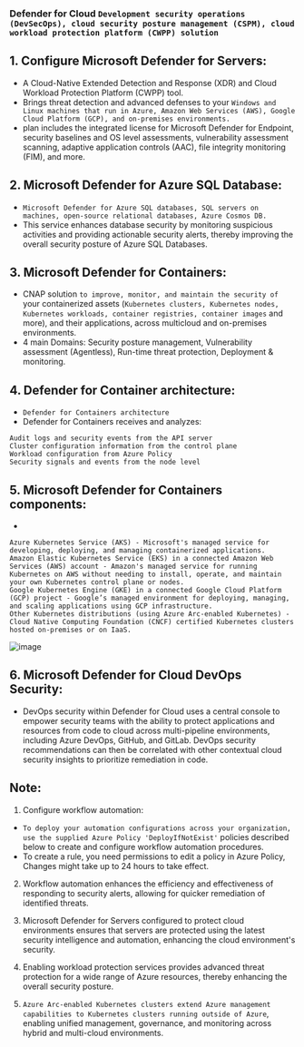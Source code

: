### Defender for Cloud `Development security operations (DevSecOps), cloud security posture management (CSPM), cloud workload protection platform (CWPP) solution`


## 1. Configure Microsoft Defender for Servers:
- A Cloud-Native Extended Detection and Response (XDR) and Cloud Workload Protection Platform (CWPP) tool.
- Brings threat detection and advanced defenses to your `Windows and Linux machines that run in Azure, Amazon Web Services (AWS), Google Cloud Platform (GCP), and on-premises environments.`
- plan includes the integrated license for Microsoft Defender for Endpoint, security baselines and OS level assessments, vulnerability assessment scanning, adaptive application controls (AAC), file integrity monitoring (FIM), and more.

## 2. Microsoft Defender for Azure SQL Database:
- `Microsoft Defender for Azure SQL databases, SQL servers on machines, open-source relational databases, Azure Cosmos DB.`
- This service enhances database security by monitoring suspicious activities and providing actionable security alerts, thereby improving the overall security posture of Azure SQL Databases.

## 3. Microsoft Defender for Containers:
- CNAP solution `to improve, monitor, and maintain the security of` your containerized assets (`Kubernetes clusters, Kubernetes nodes, Kubernetes workloads, container registries, container images` and more), and their applications, across multicloud and on-premises environments.
- 4 main Domains: Security posture management, Vulnerability assessment (Agentless), Run-time threat protection, Deployment & monitoring.

## 4. Defender for Container architecture:
- `Defender for Containers architecture`
-  Defender for Containers receives and analyzes:
```
Audit logs and security events from the API server
Cluster configuration information from the control plane
Workload configuration from Azure Policy
Security signals and events from the node level
```

## 5. Microsoft Defender for Containers components:
- 
```
Azure Kubernetes Service (AKS) - Microsoft's managed service for developing, deploying, and managing containerized applications.
Amazon Elastic Kubernetes Service (EKS) in a connected Amazon Web Services (AWS) account - Amazon's managed service for running Kubernetes on AWS without needing to install, operate, and maintain your own Kubernetes control plane or nodes.
Google Kubernetes Engine (GKE) in a connected Google Cloud Platform (GCP) project - Google’s managed environment for deploying, managing, and scaling applications using GCP infrastructure.
Other Kubernetes distributions (using Azure Arc-enabled Kubernetes) - Cloud Native Computing Foundation (CNCF) certified Kubernetes clusters hosted on-premises or on IaaS.
```
![image](https://github.com/IOxCyber/Cloud-Certs/assets/40174034/9c442826-93d5-4ca9-b23e-82f58b8337f8)

## 6. Microsoft Defender for Cloud DevOps Security:
- DevOps security within Defender for Cloud uses a central console to empower security teams with the ability to protect applications and resources from code to cloud across multi-pipeline environments, including Azure DevOps, GitHub, and GitLab. DevOps security recommendations can then be correlated with other contextual cloud security insights to prioritize remediation in code.




## Note:
1. Configure workflow automation:
- `To deploy your automation configurations across your organization, use the supplied Azure Policy 'DeployIfNotExist'` policies described below to create and configure workflow automation procedures.
- To create a rule, you need permissions to edit a policy in Azure Policy, Changes might take up to 24 hours to take effect.

2. Workflow automation enhances the efficiency and effectiveness of responding to security alerts, allowing for quicker remediation of identified threats.

3. Microsoft Defender for Servers configured to protect cloud environments ensures that servers are protected using the latest security intelligence and automation, enhancing the cloud environment's security.

4. Enabling workload protection services provides advanced threat protection for a wide range of Azure resources, thereby enhancing the overall security posture.

5. `Azure Arc-enabled Kubernetes clusters extend Azure management capabilities to Kubernetes clusters running outside of Azure`, enabling unified management, governance, and monitoring across hybrid and multi-cloud environments. 
